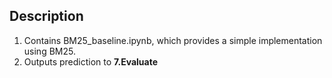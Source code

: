 ## Description
1) Contains BM25_baseline.ipynb, which provides a simple implementation using BM25.
2) Outputs prediction to <b>7.Evaluate</b>
